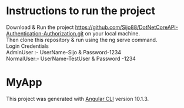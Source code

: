 # Instructions to run the project
Download & Run the project https://github.com/Sijo88/DotNetCoreAPI-Authentication-Authorization.git on your local machine.  
Then clone this repository & run using the ng serve command.  
  Login Credentials  
  AdminUser :- UserName-Sijo & Password-1234  
  NormalUser:- UserName-TestUser & Password -1234

# MyApp

This project was generated with [Angular CLI](https://github.com/angular/angular-cli) version 10.1.3.

